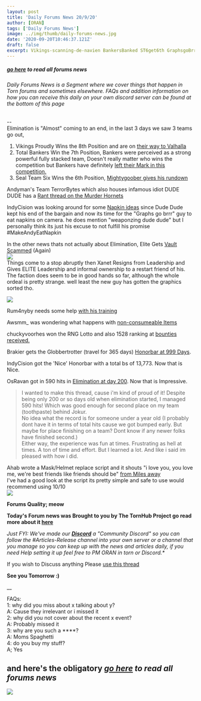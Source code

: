 ```yaml
---
layout: post
title: 'Daily Forums News 20/9/20'
author: [ORAN]
tags: ['Daily Forums News']
image: ../img/thumb/daily-forums-news.jpg
date: '2020-09-20T10:46:37.121Z'
draft: false
excerpt: Vikings-scanning-de-navien BankersBanked ST6get6th GraphsgoBrrNapkin
---
```


##### _[go here](../../tags/daily-forums-news/) to read all forums news_   



###### Daily Forums News is a Segment where we cover things that happen in Torn forums and sometimes elsewhere. FAQs and addition information on how you can receive this daily on your own discord server can be found at the bottom of this page  

--  
Elimination is "Almost" coming to an end, in the last 3 days we saw 3 teams go out,
1. Vikings Proudly Wins the 8th Position and are on [their way to Valhalla](https://www.torn.com/forums.php#/p=threads&f=2&t=16186437&b=0&a=0)
2. Total Bankers Win the 7th Position, Bankers were perceived as a strong powerful fully stacked team, Doesn't really matter who wins the competition but Bankers have definitely [left their Mark in this competition.](https://www.torn.com/forums.php?p=threads&f=2&t=16186561&b=0&a=0)
3. Seal Team Six Wins the 6th Position, [Mightygoober gives his rundown](https://www.torn.com/forums.php#/p=threads&f=2&t=16186790&b=0&a=0)

Andyman's Team TerrorBytes which also houses infamous idiot DUDE DUDE has a [Rant thread on the Murder Hornets](https://www.torn.com/forums.php?p=threads&f=2&t=16186840&b=0&a=0)  

IndyCision was looking around for some [Napkin ideas](https://www.torn.com/forums.php#/p=threads&f=2&t=16186798&b=0&a=0) since Dude Dude kept his end of the bargain and now its time for the "Graphs go brrr" guy to eat napkins on camera. he does mention "weaponzing dude dude" but I personally think its just his excuse to not fulfill his promise #MakeAndyEatNapkin   

In the other news thats not actually about Elimination, Elite Gets [Vault Scammed](https://www.torn.com/forums.php#/p=threads&f=2&t=16186404&b=0&a=0) (Again)  
![](https://i.ibb.co/kckWh04/j8rxxa-Xn-Ra-Sf-FNBq2-KP9wg.png)  
Things come to a stop abruptly then Xanet Resigns from Leadership and Gives ELITE Leadership and informal ownership to a restart friend of his. The faction does seem to be in good hands so far, although the whole ordeal is pretty strange. well least the new guy has gotten the graphics sorted tho.

![](https://factionimages.torn.com/7906c9ab-118a-e309-2541628.jpg)

Rum4nyby needs some help [with his training](https://www.torn.com/forums.php?p=threads&f=3&t=16186839&b=0&a=0)  

Awsmm_ was wondering what happens with [non-consumeable Items](https://www.torn.com/forums.php?p=threads&f=3&t=16186770&b=0&a=0)  

chuckyvoorhes won the RNG Lotto and also 1528 ranking at [bounties received.](https://www.torn.com/forums.php#/p=threads&f=16&t=16186848&b=0&a=0)  

Brakier gets the Globbertrotter (travel for 365 days) [Honorbar at 999 Days](https://www.torn.com/forums.php#/p=threads&f=16&t=16186821&b=0&a=0&start=0).   

IndyCision got the 'Nice' Honorbar with a total bs of 13,773. Now that is Nice.  

OsRavan got in 590 hits in [Elimination at day 200](https://www.torn.com/forums.php#/p=threads&f=16&t=16186351&b=0&a=0). Now that is Impressive.  
>I wanted to make this thread, cause i'm kind of proud of it! Despite being only 200 or so days old when elimination started, I managed 590 hits! Which was good enough for second place on my team (toothpaste) behind Jokur.  
No idea what the record is for someone under a year old (I probably dont have it in terms of total hits cause we got bumped early. But maybe for place finishing on a team? Dont know if any newer folks have finished second.)  
Either way, the experience was fun at times. Frustrating as hell at times. A ton of time and effort. But I learned a lot. And like i said im pleased with how i did.  

Ahab wrote a Mask/Helmet replace script and it shouts "i love you, you love me, we're best friends like friends should be" [from Miles away](https://www.torn.com/forums.php#/p=threads&f=67&t=16186654&b=0&a=0)  
I've had a good look at the script its pretty simple and safe to use would recommend using 10/10  
![](https://i.imgur.com/7xiCWOd.jpg)






**Forums Quality; meow**  

**Today's Forum news was Brought to you by The TornHub Project go read more about it [here](https://torn.oran.pw/welcome-to-tornhub/)**   

_Just FYI: We've made our **[Discord](https://discord.gg/yvNCTXB)** a "Community Discord" so you can follow the #Articles-Release channel into your own server or a channel that you manage so you can keep up with the news and articles daily, if you need Help setting it up feel free to PM ORAN in torn or Discord.*_   

If you wish to Discuss anything Please [use this thread](https://www.torn.com/forums.php#/p=threads&f=2&t=16166542)   

**See you Tomorrow :)**  

__

FAQs:  
1: why did you miss about x talking about y?  
A: Cause they irrelevant or i missed it   
2: why did you not cover about the recent x event?  
A: Probably missed it  
3: why are you such a ****?  
A: Moms Spaghetti  
4: do you buy my stuff?  
A; Yes  

## and here's the obligatory _[go here](../../tags/daily-forums-news/) to read all forums news_  


![](http://i.oran.pw/images/gxDDC.png)
